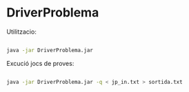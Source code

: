 # DriverProblema

Utilitzacio:

```sh

java -jar DriverProblema.jar

```

Excució jocs de proves:

```sh

java -jar DriverProblema.jar -q < jp_in.txt > sortida.txt

```

